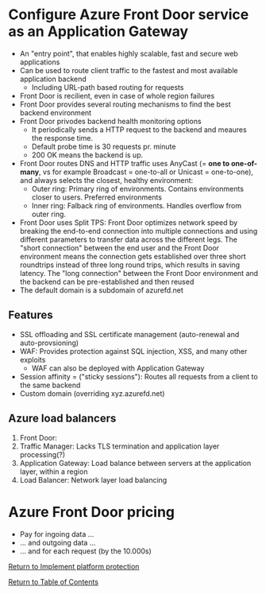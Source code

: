 # Configure Azure Front Door service as an Application Gateway

* An "entry point", that enables highly scalable, fast and secure web applications
* Can be used to route client traffic to the fastest and most available application backend
   * Including URL-path based routing for requests
* Front Door is recilient, even in case of whole region failures
* Front Door provides several routing mechanisms to find the best backend environment
* Front Door privodes backend health monitoring options
   * It periodically sends a HTTP request to the backend and meaures the response time.
   * Default probe time is 30 requests pr. minute
   * 200 OK means the backend is up.
* Front Door routes DNS and HTTP traffic uses AnyCast (= **one to one-of-many**, vs for example Broadcast = one-to-all or Unicast = one-to-one), and always selects the closest, healthy environment:
   * Outer ring: Primary ring of environments. Contains environments closer to users. Preferred environments 
   * Inner ring: Falback ring of environments. Handles overflow from outer ring.
* Front Door uses Split TPS: Front Door optimizes network speed by breaking the end-to-end connection into multiple connections and using different parameters to transfer data across the different legs. The "short connection" between the end user and the Front Door environment means the connection gets established over three short roundtrips instead of three long round trips, which results in saving latency. The "long connection" between the Front Door environment and the backend can be pre-established and then reused
* The default domain is a subdomain of azurefd.net

## Features

* SSL offloading and SSL certificate management (auto-renewal and auto-provsioning)
* WAF: Provides protection against SQL injection, XSS, and many other exploits
   * WAF can also be deployed with Application Gateway
* Session affinity = ("sticky sessions"): Routes all requests from a client to the same backend
* Custom domain (overriding xyz.azurefd.net)

## Azure load balancers

1. Front Door: 
1. Traffic Manager: Lacks TLS termination and application layer processing(?)
1. Application Gateway: Load balance between servers at the application layer, within a region
1. Load Balancer: Network layer load balancing

# Azure Front Door pricing
* Pay for ingoing data ...
* ... and outgoing data ...
* ... and for each request (by the 10.000s)


[Return to Implement platform protection](README.md)

[Return to Table of Contents](../README.md)